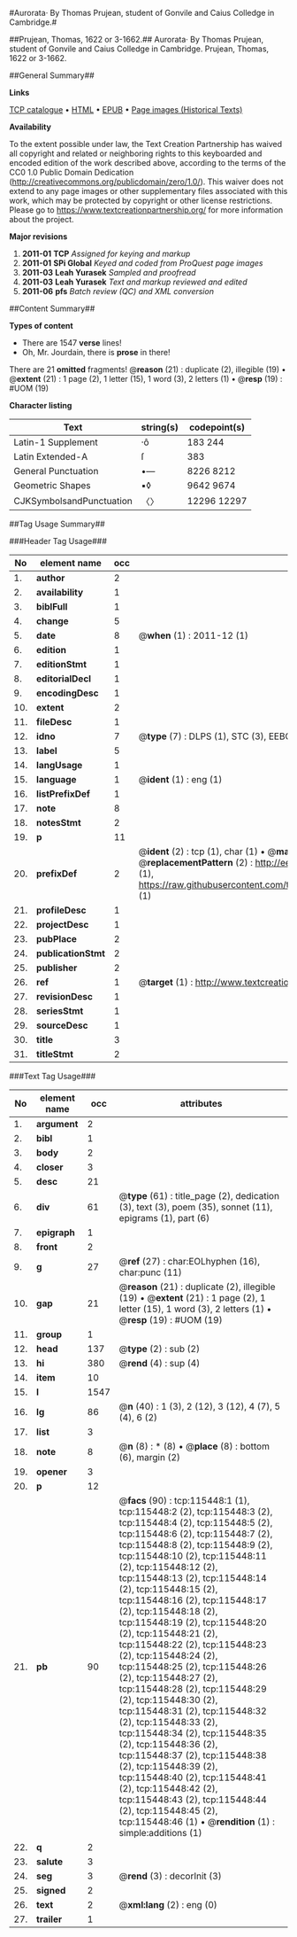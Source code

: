 #Aurorata· By Thomas Prujean, student of Gonvile and Caius Colledge in Cambridge.#

##Prujean, Thomas, 1622 or 3-1662.##
Aurorata· By Thomas Prujean, student of Gonvile and Caius Colledge in Cambridge.
Prujean, Thomas, 1622 or 3-1662.

##General Summary##

**Links**

[TCP catalogue](http://www.ota.ox.ac.uk/tcp/)  • 
[HTML](http://tei.it.ox.ac.uk/tcp/Texts-HTML/free/A91/A91134.html)  • 
[EPUB](http://tei.it.ox.ac.uk/tcp/Texts-EPUB/free/A91/A91134.epub) • 
[Page images (Historical Texts)](https://historicaltexts.jisc.ac.uk/eebo-99863258e)

**Availability**

To the extent possible under law, the Text Creation Partnership has waived all copyright and related or neighboring rights to this keyboarded and encoded edition of the work described above, according to the terms of the CC0 1.0 Public Domain Dedication (http://creativecommons.org/publicdomain/zero/1.0/). This waiver does not extend to any page images or other supplementary files associated with this work, which may be protected by copyright or other license restrictions. Please go to https://www.textcreationpartnership.org/ for more information about the project.

**Major revisions**

1. __2011-01__ __TCP__ *Assigned for keying and markup*
1. __2011-01__ __SPi Global__ *Keyed and coded from ProQuest page images*
1. __2011-03__ __Leah Yurasek__ *Sampled and proofread*
1. __2011-03__ __Leah Yurasek__ *Text and markup reviewed and edited*
1. __2011-06__ __pfs__ *Batch review (QC) and XML conversion*

##Content Summary##

**Types of content**

  * There are 1547 **verse** lines!
  * Oh, Mr. Jourdain, there is **prose** in there!

There are 21 **omitted** fragments! 
 @__reason__ (21) : duplicate (2), illegible (19)  •  @__extent__ (21) : 1 page (2), 1 letter (15), 1 word (3), 2 letters (1)  •  @__resp__ (19) : #UOM (19)

**Character listing**


|Text|string(s)|codepoint(s)|
|---|---|---|
|Latin-1 Supplement|·ô|183 244|
|Latin Extended-A|ſ|383|
|General Punctuation|•—|8226 8212|
|Geometric Shapes|▪◊|9642 9674|
|CJKSymbolsandPunctuation|〈〉|12296 12297|

##Tag Usage Summary##

###Header Tag Usage###

|No|element name|occ|attributes|
|---|---|---|---|
|1.|__author__|2||
|2.|__availability__|1||
|3.|__biblFull__|1||
|4.|__change__|5||
|5.|__date__|8| @__when__ (1) : 2011-12 (1)|
|6.|__edition__|1||
|7.|__editionStmt__|1||
|8.|__editorialDecl__|1||
|9.|__encodingDesc__|1||
|10.|__extent__|2||
|11.|__fileDesc__|1||
|12.|__idno__|7| @__type__ (7) : DLPS (1), STC (3), EEBO-CITATION (1), PROQUEST (1), VID (1)|
|13.|__label__|5||
|14.|__langUsage__|1||
|15.|__language__|1| @__ident__ (1) : eng (1)|
|16.|__listPrefixDef__|1||
|17.|__note__|8||
|18.|__notesStmt__|2||
|19.|__p__|11||
|20.|__prefixDef__|2| @__ident__ (2) : tcp (1), char (1)  •  @__matchPattern__ (2) : ([0-9\-]+):([0-9IVX]+) (1), (.+) (1)  •  @__replacementPattern__ (2) : http://eebo.chadwyck.com/downloadtiff?vid=$1&page=$2 (1), https://raw.githubusercontent.com/textcreationpartnership/Texts/master/tcpchars.xml#$1 (1)|
|21.|__profileDesc__|1||
|22.|__projectDesc__|1||
|23.|__pubPlace__|2||
|24.|__publicationStmt__|2||
|25.|__publisher__|2||
|26.|__ref__|1| @__target__ (1) : http://www.textcreationpartnership.org/docs/. (1)|
|27.|__revisionDesc__|1||
|28.|__seriesStmt__|1||
|29.|__sourceDesc__|1||
|30.|__title__|3||
|31.|__titleStmt__|2||


###Text Tag Usage###

|No|element name|occ|attributes|
|---|---|---|---|
|1.|__argument__|2||
|2.|__bibl__|1||
|3.|__body__|2||
|4.|__closer__|3||
|5.|__desc__|21||
|6.|__div__|61| @__type__ (61) : title_page (2), dedication (3), text (3), poem (35), sonnet (11), epigrams (1), part (6)|
|7.|__epigraph__|1||
|8.|__front__|2||
|9.|__g__|27| @__ref__ (27) : char:EOLhyphen (16), char:punc (11)|
|10.|__gap__|21| @__reason__ (21) : duplicate (2), illegible (19)  •  @__extent__ (21) : 1 page (2), 1 letter (15), 1 word (3), 2 letters (1)  •  @__resp__ (19) : #UOM (19)|
|11.|__group__|1||
|12.|__head__|137| @__type__ (2) : sub (2)|
|13.|__hi__|380| @__rend__ (4) : sup (4)|
|14.|__item__|10||
|15.|__l__|1547||
|16.|__lg__|86| @__n__ (40) : 1 (3), 2 (12), 3 (12), 4 (7), 5 (4), 6 (2)|
|17.|__list__|3||
|18.|__note__|8| @__n__ (8) : * (8)  •  @__place__ (8) : bottom (6), margin (2)|
|19.|__opener__|3||
|20.|__p__|12||
|21.|__pb__|90| @__facs__ (90) : tcp:115448:1 (1), tcp:115448:2 (2), tcp:115448:3 (2), tcp:115448:4 (2), tcp:115448:5 (2), tcp:115448:6 (2), tcp:115448:7 (2), tcp:115448:8 (2), tcp:115448:9 (2), tcp:115448:10 (2), tcp:115448:11 (2), tcp:115448:12 (2), tcp:115448:13 (2), tcp:115448:14 (2), tcp:115448:15 (2), tcp:115448:16 (2), tcp:115448:17 (2), tcp:115448:18 (2), tcp:115448:19 (2), tcp:115448:20 (2), tcp:115448:21 (2), tcp:115448:22 (2), tcp:115448:23 (2), tcp:115448:24 (2), tcp:115448:25 (2), tcp:115448:26 (2), tcp:115448:27 (2), tcp:115448:28 (2), tcp:115448:29 (2), tcp:115448:30 (2), tcp:115448:31 (2), tcp:115448:32 (2), tcp:115448:33 (2), tcp:115448:34 (2), tcp:115448:35 (2), tcp:115448:36 (2), tcp:115448:37 (2), tcp:115448:38 (2), tcp:115448:39 (2), tcp:115448:40 (2), tcp:115448:41 (2), tcp:115448:42 (2), tcp:115448:43 (2), tcp:115448:44 (2), tcp:115448:45 (2), tcp:115448:46 (1)  •  @__rendition__ (1) : simple:additions (1)|
|22.|__q__|2||
|23.|__salute__|3||
|24.|__seg__|3| @__rend__ (3) : decorInit (3)|
|25.|__signed__|2||
|26.|__text__|2| @__xml:lang__ (2) : eng (0)|
|27.|__trailer__|1||
